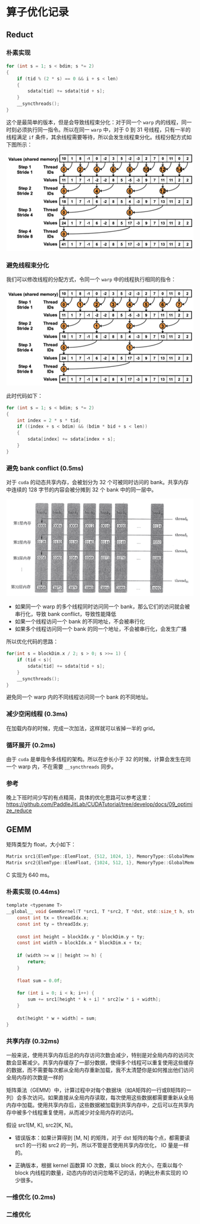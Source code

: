# 算子优化记录

## Reduct

### 朴素实现

```c
for (int s = 1; s < bdim; s *= 2)
{
    if (tid % (2 * s) == 0 && i + s < len)
    {
        sdata[tid] += sdata[tid + s];
    }
    __syncthreads();
}
```

这个是最简单的版本，但是会导致线程束分化：对于同一个 `warp` 内的线程，同一时刻必须执行同一指令。所以在同一 `warp` 中，对于 0 到 31 号线程，只有一半的线程满足 `if` 条件，其余线程需要等待，所以会发生线程束分化。线程分配方式如下图所示：

![](./imgs/reduce1.png)

### 避免线程束分化

我们可以修改线程的分配方式，令同一个 `warp` 中的线程执行相同的指令：

![](./imgs/reduce2.png)

此时代码如下：

```c
for (int s = 1; s < bdim; s *= 2)
{
    int index = 2 * s * tid;
    if ((index + s < bdim) && (bdim * bid + s < len))
    {
        sdata[index] += sdata[index + s];
    }
}
```

### 避免 bank conflict (0.5ms)

对于 `cuda` 的动态共享内存，会被划分为 32 个可被同时访问的 bank。共享内存中连续的 128 字节的内容会被分摊到 32 个 bank 中的同一层中。

![](./imgs/bank.png)

- 如果同一个 warp 的多个线程同时访问同一个 bank，那么它们的访问就会被串行化，导致 bank conflict，导致性能降低
- 如果一个线程访问一个 bank 的不同地址，不会被串行化
- 如果多个线程访问同一个 bank 的同一个地址，不会被串行化，会发生广播

所以优化代码的思路：

```c
for(int s = blockDim.x / 2; s > 0; s >>= 1) {
    if (tid < s){
        sdata[tid] += sdata[tid + s];
    }
    __syncthreads();
}
```

避免同一个 warp 内的不同线程访问同一个 bank 的不同地址。

### 减少空闲线程 (0.3ms)

在加载内存的时候，完成一次加法，这样就可以省掉一半的 grid。

### 循环展开 (0.2ms)

由于 `cuda` 是单指令多线程的架构。所以在步长小于 32 的时候，计算会发生在同一个 warp 内，不在需要 `__syncthreads` 同步。

### 参考

晚上下班时间少写的有点精简，具体的优化思路可以参考这里：https://github.com/PaddleJitLab/CUDATutorial/tree/develop/docs/09_optimize_reduce

## GEMM

矩阵类型为 float，大小如下：

```c
Matrix src1{ElemType::ElemFloat, {512, 1024, 1}, MemoryType::GlobalMemory, IsAsync::IsAsyncFalse};
Matrix src2{ElemType::ElemFloat, {1024, 512, 1}, MemoryType::GlobalMemory, IsAsync::IsAsyncFalse};
```

C 实现为 640 ms。

### 朴素实现 (0.44ms)

```c
template <typename T>
__global__ void GemmKernel(T *src1, T *src2, T *dst, std::size_t h, std::size_t k, std::size_t w) {
    const int tx = threadIdx.x;
    const int ty = threadIdx.y;

    const int height = blockIdx.y * blockDim.y + ty;
    const int width = blockIdx.x * blockDim.x + tx;

    if (width >= w || height >= h) {
        return;
    }

    float sum = 0.0f;

    for (int i = 0; i < k; i++) {
        sum += src1[height * k + i] * src2[w * i + width];
    }

    dst[height * w + width] = sum;
}
```

### 共享内存 (0.32ms)

一般来说，使用共享内存后总的内存访问次数会减少，特别是对全局内存的访问次数会显著减少。共享内存缓存了一部分数据，使得多个线程可以重复使用这些缓存的数据，而不需要每次都从全局内存重新加载，我不太清楚你是如何推出他们访问全局内存的次数是一样的

矩阵乘法（GEMM）中，计算过程中对每个数据块（如A矩阵的一行或B矩阵的一列）会多次访问。如果直接从全局内存读取，每次使用这些数据都需要重新从全局内存中加载。使用共享内存后，这些数据被加载到共享内存中，之后可以在共享内存中被多个线程重复使用，从而减少对全局内存的访问。

假设 src1[M, K], src2[K, N]。

- 错误版本：如果计算得到 [M, N] 的矩阵，对于 dst 矩阵的每个点，都需要读 src1 的一行和 src2 的一列，所以不管是否使用共享内存优化， IO 量是一样的。

- 正确版本，根据 kernel 函数算 IO 次数，乘以 block 的大小，在乘以每个 block 内线程的数量，动态内存的访问忽略不记的话，的确比朴素实现的 IO 少很多。

### 一维优化 (0.2ms)

### 二维优化